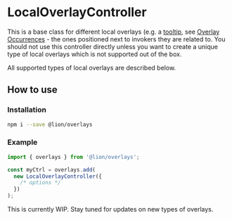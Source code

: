# LocalOverlayController

This is a base class for different local overlays (e.g. a [tooltip](../../tooltip/), see [Overlay Occurrences](./OverlayOccurrences.md) - the ones positioned next to invokers they are related to.
You should not use this controller directly unless you want to create a unique type of local overlays which is not supported out of the box.

All supported types of local overlays are described below.

## How to use

### Installation
```sh
npm i --save @lion/overlays
```

### Example
```js
import { overlays } from '@lion/overlays';

const myCtrl = overlays.add(
  new LocalOverlayController({
    /* options */
  })
);
```


This is currently WIP.
Stay tuned for updates on new types of overlays.
